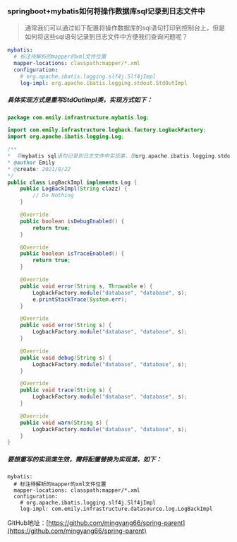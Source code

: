 ### springboot+mybatis如何将操作数据库sql记录到日志文件中

> 通常我们可以通过如下配置将操作数据库的sql语句打印到控制台上，但是如何将这些sql语句记录到日志文件中方便我们查询问题呢？

```yaml
mybatis:
  # 标注待解析的mapper的xml文件位置
  mapper-locations: classpath:mapper/*.xml
  configuration:
    # org.apache.ibatis.logging.slf4j.Slf4jImpl
    log-impl: org.apache.ibatis.logging.stdout.StdOutImpl
```

##### 具体实现方式是重写StdOutImpl类，实现方式如下：

```java
package com.emily.infrastructure.mybatis.log;

import com.emily.infrastructure.logback.factory.LogbackFactory;
import org.apache.ibatis.logging.Log;

/**
*  将mybatis sql语句记录到日志文件中实现类，是org.apache.ibatis.logging.stdout.StdOutImpl类的替换
* @author Emily
* @create: 2021/8/22
*/
public class LogBackImpl implements Log {
    public LogBackImpl(String clazz) {
        // Do Nothing
    }

    @Override
    public boolean isDebugEnabled() {
        return true;
    }

    @Override
    public boolean isTraceEnabled() {
        return true;
    }

    @Override
    public void error(String s, Throwable e) {
        LogbackFactory.module("database", "database", s);
        e.printStackTrace(System.err);
    }

    @Override
    public void error(String s) {
        LogbackFactory.module("database", "database", s);
    }

    @Override
    public void debug(String s) {
        LogbackFactory.module("database", "database", s);
    }

    @Override
    public void trace(String s) {
        LogbackFactory.module("database", "database", s);
    }

    @Override
    public void warn(String s) {
        LogbackFactory.module("database", "database", s);
    }
}

```

##### 要想重写的实现类生效，需将配置替换为实现类，如下：

```
mybatis:
  # 标注待解析的mapper的xml文件位置
  mapper-locations: classpath:mapper/*.xml
  configuration:
    # org.apache.ibatis.logging.slf4j.Slf4jImpl
    log-impl: com.emily.infrastructure.datasource.log.LogBackImpl
```

GitHub地址：[https://github.com/mingyang66/spring-parent](https://github.com/mingyang66/spring-parent)


